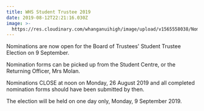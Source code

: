 ```yaml
---
title: WHS Student Trustee 2019
date: 2019-08-12T22:21:16.030Z
image: >-
  https://res.cloudinary.com/whanganuihigh/image/upload/v1565558038/Nomination_Poster.jpg
---
```

Nominations are now open for the Board of Trustees' Student Trustee Election on 9 September. 

Nomination forms can be picked up from the Student Centre, or the Returning Officer, Mrs Molan. 

Nominations CLOSE at noon on Monday, 26 August 2019 and all completed nomination forms should have been submitted by then. 

The election will be held on one day only, Monday, 9 September 2019.

